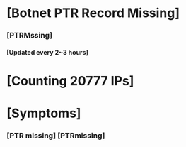 # [Botnet PTR Record Missing]
### [PTRMssing]
#### [Updated every 2~3 hours]

# [Counting 20777 IPs]

# [Symptoms] 
###   [PTR missing] [PTRmissing]
